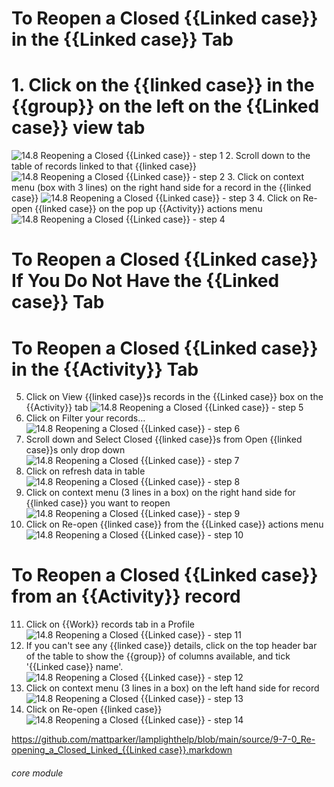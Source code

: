# To Reopen a Closed {{Linked case}} in the {{Linked case}} Tab
# 1. Click on the {{linked case}} in the {{group}} on the left on the {{Linked case}} view tab

![14.8 Reopening a Closed {{Linked case}} - step 1](14.8_Reopening_a_Closed_Case_im_1.png)
2. Scroll down to the table of records linked to that {{linked case}}
![14.8 Reopening a Closed {{Linked case}} - step 2](14.8_Reopening_a_Closed_Case_im_2.png)
3. Click on context menu (box with 3 lines) on the right hand side for a record in the {{linked case}}
![14.8 Reopening a Closed {{Linked case}} - step 3](14.8_Reopening_a_Closed_Case_im_3.png)
4. Click on Re-open {{linked case}} on the pop up {{Activity}} actions menu
![14.8 Reopening a Closed {{Linked case}} - step 4](14.8_Reopening_a_Closed_Case_im_4.png)
# To Reopen a Closed {{Linked case}} If You Do Not Have the {{Linked case}} Tab
# To Reopen a Closed {{Linked case}} in the {{Activity}} Tab
5. Click on View {{linked case}}s records in the {{Linked case}} box on the {{Activity}} tab
![14.8 Reopening a Closed {{Linked case}} - step 5](14.8_Reopening_a_Closed_Case_im_5.png)
6. Click on Filter your records…
![14.8 Reopening a Closed {{Linked case}} - step 6](14.8_Reopening_a_Closed_Case_im_6.png)
7. Scroll down and Select Closed {{linked case}}s from Open {{linked case}}s only drop down
![14.8 Reopening a Closed {{Linked case}} - step 7](14.8_Reopening_a_Closed_Case_im_7.png)
8. Click on refresh data in table
![14.8 Reopening a Closed {{Linked case}} - step 8](14.8_Reopening_a_Closed_Case_im_8.png)
9. Click on context menu (3 lines in a box) on the right hand side for {{linked case}} you want to reopen
![14.8 Reopening a Closed {{Linked case}} - step 9](14.8_Reopening_a_Closed_Case_im_9.png)
10. Click on Re-open {{linked case}} from the {{Linked case}} actions menu
![14.8 Reopening a Closed {{Linked case}} - step 10](14.8_Reopening_a_Closed_Case_im_10.png)
# To Reopen a Closed {{Linked case}} from an {{Activity}} record
11. Click on {{Work}} records tab in a Profile
![14.8 Reopening a Closed {{Linked case}} - step 11](14.8_Reopening_a_Closed_Case_im_11.png)
12. If you can&#039;t see any {{linked case}} details, click on the top header bar of the table to show the {{group}} of columns available, and tick &#039;{{Linked case}} name&#039;.
![14.8 Reopening a Closed {{Linked case}} - step 12](14.8_Reopening_a_Closed_Case_im_12.png)
13. Click on context menu (3 lines in a box) on the left hand side for record
![14.8 Reopening a Closed {{Linked case}} - step 13](14.8_Reopening_a_Closed_Case_im_13.png)
14. Click on Re-open {{linked case}}
![14.8 Reopening a Closed {{Linked case}} - step 14](14.8_Reopening_a_Closed_Case_im_14.png)

[https://github.com/mattparker/lamplighthelp/blob/main/source/9-7-0_Re-opening_a_Closed_Linked_{{Linked case}}.markdown](https://github.com/mattparker/lamplighthelp/blob/main/source/9-7-0_Re-opening_a_Closed_Linked_Case.markdown)


###### core module
